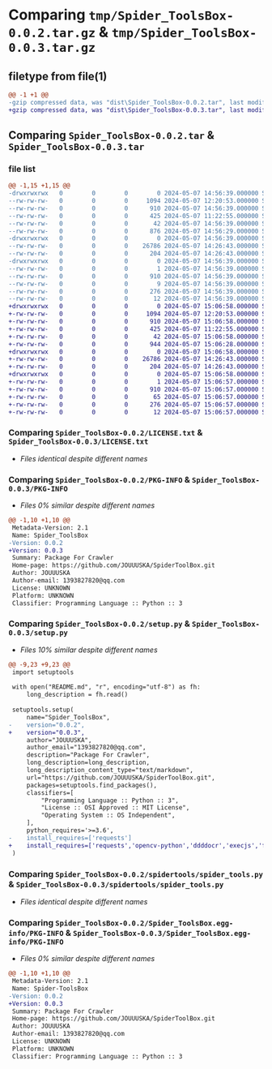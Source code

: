 # Comparing `tmp/Spider_ToolsBox-0.0.2.tar.gz` & `tmp/Spider_ToolsBox-0.0.3.tar.gz`

## filetype from file(1)

```diff
@@ -1 +1 @@
-gzip compressed data, was "dist\Spider_ToolsBox-0.0.2.tar", last modified: Tue May  7 14:56:39 2024, max compression
+gzip compressed data, was "dist\Spider_ToolsBox-0.0.3.tar", last modified: Tue May  7 15:06:58 2024, max compression
```

## Comparing `Spider_ToolsBox-0.0.2.tar` & `Spider_ToolsBox-0.0.3.tar`

### file list

```diff
@@ -1,15 +1,15 @@
-drwxrwxrwx   0        0        0        0 2024-05-07 14:56:39.000000 Spider_ToolsBox-0.0.2/
--rw-rw-rw-   0        0        0     1094 2024-05-07 12:20:53.000000 Spider_ToolsBox-0.0.2/LICENSE.txt
--rw-rw-rw-   0        0        0      910 2024-05-07 14:56:39.000000 Spider_ToolsBox-0.0.2/PKG-INFO
--rw-rw-rw-   0        0        0      425 2024-05-07 11:22:55.000000 Spider_ToolsBox-0.0.2/README.md
--rw-rw-rw-   0        0        0       42 2024-05-07 14:56:39.000000 Spider_ToolsBox-0.0.2/setup.cfg
--rw-rw-rw-   0        0        0      876 2024-05-07 14:56:29.000000 Spider_ToolsBox-0.0.2/setup.py
-drwxrwxrwx   0        0        0        0 2024-05-07 14:56:39.000000 Spider_ToolsBox-0.0.2/spidertools/
--rw-rw-rw-   0        0        0    26786 2024-05-07 14:26:43.000000 Spider_ToolsBox-0.0.2/spidertools/spider_tools.py
--rw-rw-rw-   0        0        0      204 2024-05-07 14:26:43.000000 Spider_ToolsBox-0.0.2/spidertools/__init__.py
-drwxrwxrwx   0        0        0        0 2024-05-07 14:56:39.000000 Spider_ToolsBox-0.0.2/Spider_ToolsBox.egg-info/
--rw-rw-rw-   0        0        0        1 2024-05-07 14:56:39.000000 Spider_ToolsBox-0.0.2/Spider_ToolsBox.egg-info/dependency_links.txt
--rw-rw-rw-   0        0        0      910 2024-05-07 14:56:39.000000 Spider_ToolsBox-0.0.2/Spider_ToolsBox.egg-info/PKG-INFO
--rw-rw-rw-   0        0        0        9 2024-05-07 14:56:39.000000 Spider_ToolsBox-0.0.2/Spider_ToolsBox.egg-info/requires.txt
--rw-rw-rw-   0        0        0      276 2024-05-07 14:56:39.000000 Spider_ToolsBox-0.0.2/Spider_ToolsBox.egg-info/SOURCES.txt
--rw-rw-rw-   0        0        0       12 2024-05-07 14:56:39.000000 Spider_ToolsBox-0.0.2/Spider_ToolsBox.egg-info/top_level.txt
+drwxrwxrwx   0        0        0        0 2024-05-07 15:06:58.000000 Spider_ToolsBox-0.0.3/
+-rw-rw-rw-   0        0        0     1094 2024-05-07 12:20:53.000000 Spider_ToolsBox-0.0.3/LICENSE.txt
+-rw-rw-rw-   0        0        0      910 2024-05-07 15:06:58.000000 Spider_ToolsBox-0.0.3/PKG-INFO
+-rw-rw-rw-   0        0        0      425 2024-05-07 11:22:55.000000 Spider_ToolsBox-0.0.3/README.md
+-rw-rw-rw-   0        0        0       42 2024-05-07 15:06:58.000000 Spider_ToolsBox-0.0.3/setup.cfg
+-rw-rw-rw-   0        0        0      944 2024-05-07 15:06:28.000000 Spider_ToolsBox-0.0.3/setup.py
+drwxrwxrwx   0        0        0        0 2024-05-07 15:06:58.000000 Spider_ToolsBox-0.0.3/spidertools/
+-rw-rw-rw-   0        0        0    26786 2024-05-07 14:26:43.000000 Spider_ToolsBox-0.0.3/spidertools/spider_tools.py
+-rw-rw-rw-   0        0        0      204 2024-05-07 14:26:43.000000 Spider_ToolsBox-0.0.3/spidertools/__init__.py
+drwxrwxrwx   0        0        0        0 2024-05-07 15:06:58.000000 Spider_ToolsBox-0.0.3/Spider_ToolsBox.egg-info/
+-rw-rw-rw-   0        0        0        1 2024-05-07 15:06:57.000000 Spider_ToolsBox-0.0.3/Spider_ToolsBox.egg-info/dependency_links.txt
+-rw-rw-rw-   0        0        0      910 2024-05-07 15:06:57.000000 Spider_ToolsBox-0.0.3/Spider_ToolsBox.egg-info/PKG-INFO
+-rw-rw-rw-   0        0        0       65 2024-05-07 15:06:57.000000 Spider_ToolsBox-0.0.3/Spider_ToolsBox.egg-info/requires.txt
+-rw-rw-rw-   0        0        0      276 2024-05-07 15:06:57.000000 Spider_ToolsBox-0.0.3/Spider_ToolsBox.egg-info/SOURCES.txt
+-rw-rw-rw-   0        0        0       12 2024-05-07 15:06:57.000000 Spider_ToolsBox-0.0.3/Spider_ToolsBox.egg-info/top_level.txt
```

### Comparing `Spider_ToolsBox-0.0.2/LICENSE.txt` & `Spider_ToolsBox-0.0.3/LICENSE.txt`

 * *Files identical despite different names*

### Comparing `Spider_ToolsBox-0.0.2/PKG-INFO` & `Spider_ToolsBox-0.0.3/PKG-INFO`

 * *Files 0% similar despite different names*

```diff
@@ -1,10 +1,10 @@
 Metadata-Version: 2.1
 Name: Spider_ToolsBox
-Version: 0.0.2
+Version: 0.0.3
 Summary: Package For Crawler
 Home-page: https://github.com/JOUUUSKA/SpiderToolBox.git
 Author: JOUUUSKA
 Author-email: 1393827820@qq.com
 License: UNKNOWN
 Platform: UNKNOWN
 Classifier: Programming Language :: Python :: 3
```

### Comparing `Spider_ToolsBox-0.0.2/setup.py` & `Spider_ToolsBox-0.0.3/setup.py`

 * *Files 10% similar despite different names*

```diff
@@ -9,23 +9,23 @@
 import setuptools
 
 with open("README.md", "r", encoding="utf-8") as fh:
     long_description = fh.read()
 
 setuptools.setup(
     name="Spider_ToolsBox",
-    version="0.0.2",
+    version="0.0.3",
     author="JOUUUSKA",
     author_email="1393827820@qq.com",
     description="Package For Crawler",
     long_description=long_description,
     long_description_content_type="text/markdown",
     url="https://github.com/JOUUUSKA/SpiderToolBox.git",
     packages=setuptools.find_packages(),
     classifiers=[
         "Programming Language :: Python :: 3",
         "License :: OSI Approved :: MIT License",
         "Operating System :: OS Independent",
     ],
     python_requires='>=3.6',
-    install_requires=['requests']
+    install_requires=['requests','opencv-python','ddddocr','execjs','fake_useragent','loguru','lxml']
 )
```

### Comparing `Spider_ToolsBox-0.0.2/spidertools/spider_tools.py` & `Spider_ToolsBox-0.0.3/spidertools/spider_tools.py`

 * *Files identical despite different names*

### Comparing `Spider_ToolsBox-0.0.2/Spider_ToolsBox.egg-info/PKG-INFO` & `Spider_ToolsBox-0.0.3/Spider_ToolsBox.egg-info/PKG-INFO`

 * *Files 0% similar despite different names*

```diff
@@ -1,10 +1,10 @@
 Metadata-Version: 2.1
 Name: Spider-ToolsBox
-Version: 0.0.2
+Version: 0.0.3
 Summary: Package For Crawler
 Home-page: https://github.com/JOUUUSKA/SpiderToolBox.git
 Author: JOUUUSKA
 Author-email: 1393827820@qq.com
 License: UNKNOWN
 Platform: UNKNOWN
 Classifier: Programming Language :: Python :: 3
```


